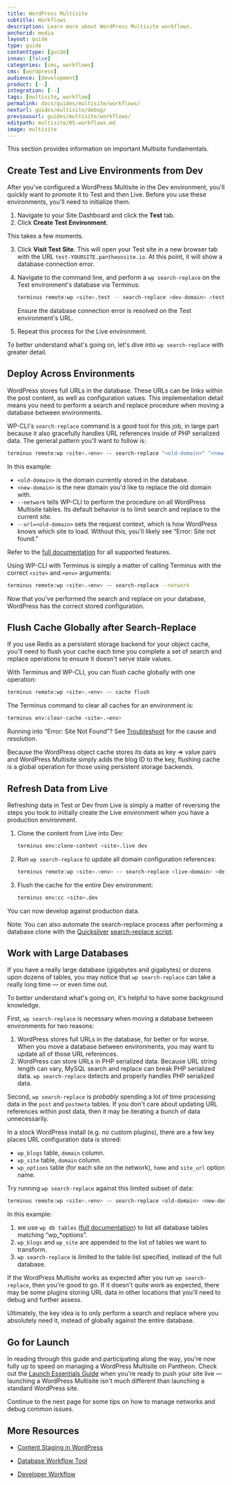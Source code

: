 ```yaml
---
title: WordPress Multisite
subtitle: Workflows
description: Learn more about WordPress Multisite workflows.
anchorid: media
layout: guide
type: guide
contenttype: [guide]
innav: [false]
categories: [cms, workflows]
cms: [wordpress]
audience: [development]
product: [--]
integration: [--]
tags: [multisite, workflow]
permalink: docs/guides/multisite/workflows/
nexturl: guides/multisite/debug/
previousurl: guides/multisite/workflows/
editpath: multisite/05-workflows.md
image: multisite
---
```

This section provides information on important Multisite fundamentals.

## Create Test and Live Environments from Dev
After you've configured a WordPress Multisite in the Dev environment, you'll quickly want to promote it to Test and then Live. Before you use these environments, you'll need to initialize them.

1. Navigate to your Site Dashboard and click the **<span class="glyphicons glyphicons-equalizer" aria-hidden="true"></span> Test** tab.
2. Click **Create Test Environment**.

  This takes a few moments.

3. Click **<span class="glyphicons glyphicons-new-window-alt" aria-hidden="true"></span> Visit Test Site**. This will open your Test site in a new browser tab with the URL `test-YOURSITE.pantheonsite.io`. At this point, it will show a database connection error.

4. Navigate to the command line, and perform a `wp search-replace` on the Test environment's database via Terminus:

    ```bash
    terminus remote:wp <site>.test -- search-replace <dev-domain> <test-domain> --url=<dev-domain> --network
    ```

    Ensure the database connection error is resolved on the Test environment's URL.

5. Repeat this process for the Live environment.

To better understand what's going on, let's dive into `wp search-replace` with greater detail.

## Deploy Across Environments
WordPress stores full URLs in the database. These URLs can be links within the post content, as well as configuration values. This implementation detail means you need to perform a search and replace procedure when moving a database between environments.

WP-CLI's `search-replace` command is a good tool for this job, in large part because it also gracefully handles URL references inside of PHP serialized data. The general pattern you'll want to follow is:

```bash
terminus remote:wp <site>.<env> -- search-replace "<old-domain>" "<new-domain>" --network --url=<old-domain>
```

In this example:

- `<old-domain>` is the domain currently stored in the database.
- `<new-domain>` is the new domain you'd like to replace the old domain with.
- `--network` tells WP-CLI to perform the procedure on all WordPress Multisite tables. Its default behavior is to limit search and replace to the current site.
- `--url=<old-domain>` sets the request context, which is how WordPress knows which site to load. Without this, you'll likely see “Error: Site not found.”

Refer to the [full documentation](https://developer.wordpress.org/cli/commands/search-replace/) for all supported features.

Using WP-CLI with Terminus is simply a matter of calling Terminus with the correct `<site>` and `<env>` arguments:

```bash
terminus remote:wp <site>.<env> -- search-replace --network
```

Now that you've performed the search and replace on your database, WordPress has the correct stored configuration.

##  Flush Cache Globally after Search-Replace
If you use Redis as a persistent storage backend for your object cache, you'll need to flush your cache each time you complete a set of search and replace operations to ensure it doesn't serve stale values.

With Terminus and WP-CLI, you can flush cache globally with one operation:

```bash
terminus remote:wp <site>.<env> -- cache flush
```

The Terminus command to clear all caches for an environment is:

```bash
terminus env:clear-cache <site>.<env>
```

Running into “Error: Site Not Found”? See [Troubleshoot](/guides/multisite/debug) for the cause and resolution.


<Alert title="Note" type="info">
Because the WordPress object cache stores its data as key => value pairs and WordPress Multisite simply adds the blog ID to the key, flushing cache is a global operation for those using persistent storage backends.
</Alert>

## Refresh Data from Live
Refreshing data in Test or Dev from Live is simply a matter of reversing the steps you took to initially create the Live environment when you have a production environment. 

1. Clone the content from Live into Dev:

    ```bash
    terminus env:clone-content <site>.live dev
    ```

1. Run `wp search-replace` to update all domain configuration references:

    ```bash
    terminus remote:wp <site>.<env> -- search-replace <live-domain> <dev-domain> --network --url=<live-domain>
    ```

1. Flush the cache for the entire Dev environment:

    ```bash
    terminus env:cc <site>.dev
    ```

You can now develop against production data.

Note: You can also automate the search-replace process after performing a database clone with the [Quicksilver](https://docs.pantheon.io/guides/quicksilver) [search-replace script](https://github.com/pantheon-systems/quicksilver-examples/tree/main/wp_search_replace).

## Work with Large Databases
If you have a really large database (gigabytes and gigabytes) or dozens upon dozens of tables, you may notice that `wp search-replace` can take a really long time — or even time out.

To better understand what's going on, it's helpful to have some background knowledge.

First, `wp search-replace` is necessary when moving a database between environments for two reasons:

1. WordPress stores full URLs in the database, for better or for worse. When you move a database between environments, you may want to update all of those URL references.
2. WordPress can store URLs in PHP serialized data. Because URL string length can vary, MySQL search and replace can break PHP serialized data. `wp search-replace` detects and properly handles PHP serialized data.

Second, `wp search-replace` is *probably* spending a lot of time processing data in the `post`  and `postmeta` tables. If you don't care about updating URL references within post data, then it may be iterating a bunch of data unnecessarily.

In a stock WordPress install (e.g. no custom plugins), there are a few key places URL configuration data is stored:


- `wp_blogs` table, `domain` column.
- `wp_site` table, `domain` column.
- `wp_options` table (for each site on the network), `home` and `site_url` option name.

Try running `wp search-replace` against this limited subset of data:

```bash
terminus remote:wp <site>.<env> -- search-replace <old-domain> <new-domain> wp_blogs wp_site $(terminus remote:wp <site>.<env> -- db tables "wp_*options" --network --url=<old-domain> | paste -s -d ' ' -) --url=<old-domain>
```

In this example:

1. we use `wp db tables` ([full documentation](https://developer.wordpress.org/cli/commands/db/tables/)) to list all database tables matching “wp_*options”.
2. `wp_blogs` and `wp_site` are appended to the list of tables we want to transform.
3. `wp search-replace` is limited to the table list specified, instead of the full database.

If the WordPress Multisite works as expected after you run `wp search-replace`, then you're good to go. If it doesn't quite work as expected, there may be some plugins storing URL data in other locations that you'll need to debug and further assess.

Ultimately, the key idea is to only perform a search and replace where you absolutely need it, instead of globally against the entire database.

## Go for Launch
In reading through this guide and participating along the way, you're now fully up to speed on managing a WordPress Multisite on Pantheon. Check out the [Launch Essentials Guide](/guides/launch) when you're ready to push your site live — launching a WordPress Multisite isn't much different than launching a standard WordPress site.

Continue to the next page for some tips on how to manage networks and debug common issues.

## More Resources

- [Content Staging in WordPress](/content-staging#content-staging-in-wordpress)

- [Database Workflow Tool](/guides/mariadb-mysql/database-workflow-tool)

- [Developer Workflow](/overview/workflows)
